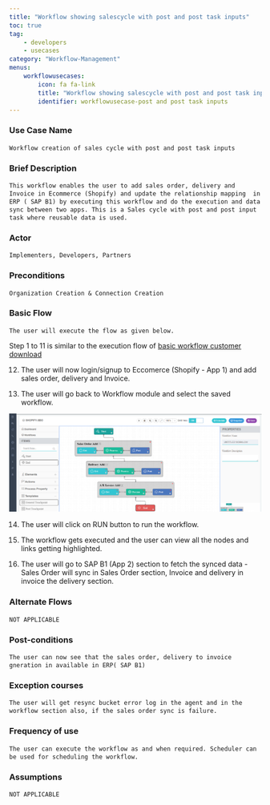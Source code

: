 ```yaml
---
title: "Workflow showing salescycle with post and post task inputs"
toc: true
tag: 
    - developers
    - usecases
category: "Workflow-Management"           
menus: 
    workflowusecases:
        icon: fa fa-link
        title: "Workflow showing salescycle with post and post task inputs" 
        identifier: workflowusecase-post and post task inputs
---
```


###  Use Case Name 
    
    Workflow creation of sales cycle with post and post task inputs

### Brief Description 
    This workflow enables the user to add sales order, delivery and Invoice in Ecommerce (Shopify) and update the relationship mapping  in ERP ( SAP B1) by executing this workflow and do the execution and data sync between two apps. This is a Sales cycle with post and post input task where reusable data is used.
 
### Actor 
    Implementers, Developers, Partners  

 ### Preconditions 
    Organization Creation & Connection Creation 
### Basic Flow 
    The user will execute the flow as given below.

Step 1 to 11 is similar to the execution flow of [basic workflow customer download](/workflow-management/basic-workflow-customer-download/)

12. The user will now login/signup to Eccomerce (Shopify - App 1) and add sales order, delivery and Invoice. 


13. The user will go back to Workflow module and select the saved workflow.

![SalesCycle-Invoice-Delivery](/staticfiles/workflow-management/media/SalesCycle-Invoice-Delivery.png)

14. The user will click on RUN button to run the workflow.

15. The workflow gets executed and the user can view all the nodes and links getting highlighted.

16.  The user will go to SAP B1 (App 2) section to fetch the synced data - Sales Order will sync in Sales Order section, Invoice and delivery in invoice the delivery section. 

### Alternate Flows 
    NOT APPLICABLE 

### Post-conditions 
    The user can now see that the sales order, delivery to invoice gneration in available in ERP( SAP B1)

### Exception courses 
    The user will get resync bucket error log in the agent and in the workflow section also, if the sales order sync is failure.       

### Frequency of use  
    The user can execute the workflow as and when required. Scheduler can be used for scheduling the workflow.

### Assumptions 
    NOT APPLICABLE 